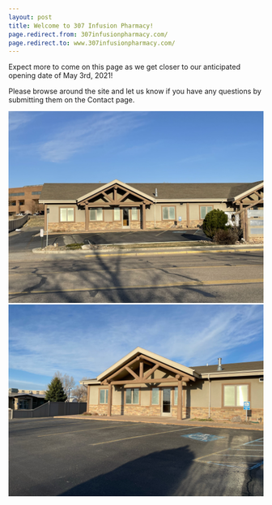 ```yaml
---
layout: post
title: Welcome to 307 Infusion Pharmacy!
page.redirect.from: 307infusionpharmacy.com/
page.redirect.to: www.307infusionpharmacy.com/
---
```


Expect more to come on this page as we get closer to our anticipated opening date of May 3rd, 2021!

Please browse around the site and let us know if you have any questions by submitting them on the Contact page.

![Facility Front](/images/Facility/307facility3.jpeg)
![Facility Right](/images/Facility/307facility2.jpeg)
